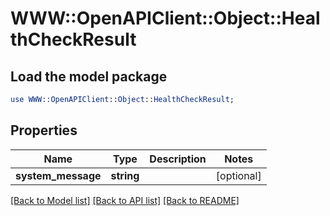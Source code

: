 # WWW::OpenAPIClient::Object::HealthCheckResult

## Load the model package
```perl
use WWW::OpenAPIClient::Object::HealthCheckResult;
```

## Properties
Name | Type | Description | Notes
------------ | ------------- | ------------- | -------------
**system_message** | **string** |  | [optional] 

[[Back to Model list]](../README.md#documentation-for-models) [[Back to API list]](../README.md#documentation-for-api-endpoints) [[Back to README]](../README.md)


